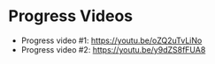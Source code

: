 # Progress Videos

* Progress video #1: https://youtu.be/oZQ2uTvLiNo
* Progress video #2: https://youtu.be/y9dZS8fFUA8
